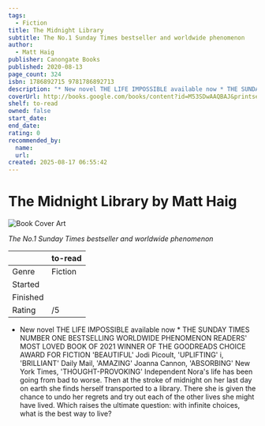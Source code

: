 ```yaml
---
tags:
  - Fiction
title: The Midnight Library
subtitle: The No.1 Sunday Times bestseller and worldwide phenomenon
author:
  - Matt Haig
publisher: Canongate Books
published: 2020-08-13
page_count: 324
isbn: 1786892715 9781786892713
description: "* New novel THE LIFE IMPOSSIBLE available now * THE SUNDAY TIMES NUMBER ONE BESTSELLING WORLDWIDE PHENOMENON READERS' MOST LOVED BOOK OF 2021 WINNER OF THE GOODREADS CHOICE AWARD FOR FICTION 'BEAUTIFUL' Jodi Picoult, 'UPLIFTING' i, 'BRILLIANT' Daily Mail, 'AMAZING' Joanna Cannon, 'ABSORBING' New York Times, 'THOUGHT-PROVOKING' Independent Nora's life has been going from bad to worse. Then at the stroke of midnight on her last day on earth she finds herself transported to a library. There she is given the chance to undo her regrets and try out each of the other lives she might have lived. Which raises the ultimate question: with infinite choices, what is the best way to live?"
coverUrl: http://books.google.com/books/content?id=M53SDwAAQBAJ&printsec=frontcover&img=1&zoom=1&source=gbs_api
shelf: to-read
owned: false
start_date:
end_date:
rating: 0
recommended_by:
  name:
  url:
created: 2025-08-17 06:55:42
---
```


# The Midnight Library by Matt Haig

![Book Cover Art](http://books.google.com/books/content?id=M53SDwAAQBAJ&printsec=frontcover&img=1&zoom=1&source=gbs_api)

_The No.1 Sunday Times bestseller and worldwide phenomenon_

| &nbsp; | to-read | 
| --- | --- |
| Genre | Fiction |
| Started |  |
| Finished |  |
| Rating | /5 |

* New novel THE LIFE IMPOSSIBLE available now * THE SUNDAY TIMES NUMBER ONE BESTSELLING WORLDWIDE PHENOMENON READERS' MOST LOVED BOOK OF 2021 WINNER OF THE GOODREADS CHOICE AWARD FOR FICTION 'BEAUTIFUL' Jodi Picoult, 'UPLIFTING' i, 'BRILLIANT' Daily Mail, 'AMAZING' Joanna Cannon, 'ABSORBING' New York Times, 'THOUGHT-PROVOKING' Independent Nora's life has been going from bad to worse. Then at the stroke of midnight on her last day on earth she finds herself transported to a library. There she is given the chance to undo her regrets and try out each of the other lives she might have lived. Which raises the ultimate question: with infinite choices, what is the best way to live?